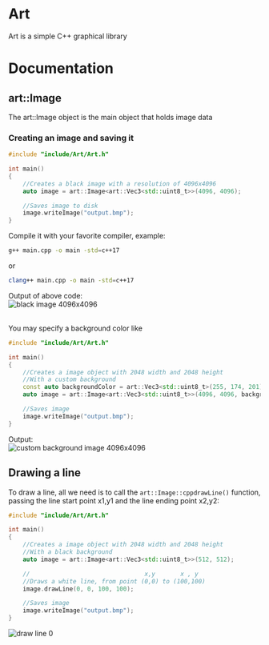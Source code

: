 # Art
Art is a simple C++ graphical library

# Documentation

## art::Image

The art::Image object is the main object that holds image data

### Creating an image and saving it

```cpp
#include "include/Art/Art.h"

int main()
{
    //Creates a black image with a resolution of 4096x4096
    auto image = art::Image<art::Vec3<std::uint8_t>>(4096, 4096); 

    //Saves image to disk
    image.writeImage("output.bmp");
}
```

Compile it with your favorite compiler, example:
```bash
g++ main.cpp -o main -std=c++17
```
or 
```bash
clang++ main.cpp -o main -std=c++17
```

Output of above code:
<br/>
![black image 4096x4096](https://i.imgur.com/5i54mrG.png)

<br/>
You may specify a background color like
<br/>

```cpp
#include "include/Art/Art.h"

int main()
{
    //Creates a image object with 2048 width and 2048 height
    //With a custom background
    const auto backgroundColor = art::Vec3<std::uint8_t>(255, 174, 201);
    auto image = art::Image<art::Vec3<std::uint8_t>>(4096, 4096, backgroundColor);

    //Saves image
    image.writeImage("output.bmp");
}
```

Output:
<br/>
![custom background image 4096x4096](https://i.imgur.com/I7MEgmx.png)
<br/>

## Drawing a line

To draw a line, all we need is to call the ```art::Image::cppdrawLine()``` function, passing the line start point x1,y1 and the line ending point x2,y2:

```cpp
#include "include/Art/Art.h"

int main()
{
    //Creates a image object with 2048 width and 2048 height
    //With a black background
    auto image = art::Image<art::Vec3<std::uint8_t>>(512, 512);

    //                                x,y       x , y
    //Draws a white line, from point (0,0) to (100,100)
    image.drawLine(0, 0, 100, 100);

    //Saves image
    image.writeImage("output.bmp");
}
```

![draw line 0](https://i.imgur.com/Rjwaoee.png)


